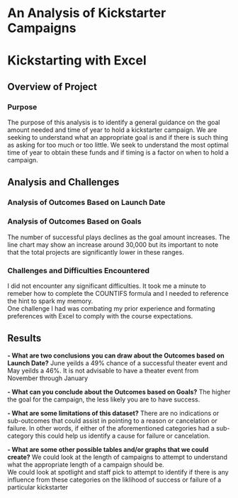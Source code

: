 # An Analysis of Kickstarter Campaigns

# Kickstarting with Excel

## Overview of Project

### Purpose 
The purpose of this analysis is to identify a general guidance on the goal amount needed and time of year to hold a kickstarter campaign.  We are seeking to understand what an appropriate goal is and if there is such thing as asking for too much or too little.  We seek to understand the most optimal time of year to obtain these funds and if timing is a factor on when to hold a campaign.  

## Analysis and Challenges

### Analysis of Outcomes Based on Launch Date

### Analysis of Outcomes Based on Goals
The number of successful plays declines as the goal amount increases.  The line chart may show an increase around 30,000 but its important
to note that the total projects are significantly lower in these ranges.  

### Challenges and Difficulties Encountered
I did not encounter any significant difficulties.  It took me a minute to remeber how to complete the COUNTIFS formula and I needed to reference the hint to spark my memory.  
One challenge I had was combating my prior experience and formating preferences with Excel to comply with the course expectations.


## Results

**- What are two conclusions you can draw about the Outcomes based on Launch Date?**
June yeilds a 49% chance of a successful theater event and May yeilds a 46%. It is not advisable to have a theater event from November through January 

**- What can you conclude about the Outcomes based on Goals?**
The higher the goal for the campaign, the less likely you are to have success.

**- What are some limitations of this dataset?**
There are no indications or sub-outcomes that could assist in pointing to a reason or cancelation or failure.  In other words, if either of the aforementioned categories had a sub-category this could help us identify a cause for failure or cancelation.

**- What are some other possible tables and/or graphs that we could create?**
We could look at the length of campaigns to attempt to understand what the appropriate length of a campaign should be.  
We could look at spotlight and staff pick to attempt to identify if there is any influence from these categories on the liklihood of success or failure of a particular kickstarter
